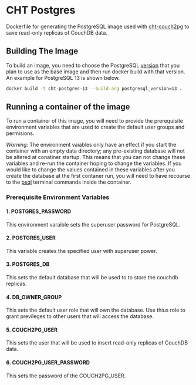 # CHT Postgres

Dockerfile for generating the PostgreSQL image used with [cht-couch2pg](https://github.com/medic/cht-couch2pg) to save read-only replicas of CouchDB data.

## Building The Image

To build an image, you need to choose the  PostgreSQL [version](https://hub.docker.com/_/postgres) that you plan to use as the base image and then run docker build with that version. An example for PostgreSQL 13 is shown below.

```bash
docker build -t cht-postgres-13 --build-arg postgresql_version=13 .
```

## Running a container of the image

To run a container of this image, you will need to provide the prerequisite environment variables that are used to create the default user groups and permisions.

*Warning:* The environment vaiables only have an effect if you start the container with an empty data directory; any pre-existing database will not be altered at conatiner startup. This means that you can not change these variables and re-run the container hoping to change the variables.  If you would like to change the values contained in these variables after you create the database at the first contaner run, you will need to have recourse to the [psql](https://www.postgresql.org/docs/13/app-psql.html) terminal commands inside the container.

### Prerequisite Environment Variables

#### 1. POSTGRES_PASSWORD

This environment varaible sets the superuser password for PostgreSQL.

#### 2. POSTGRES_USER

This variable creates the specified user with superuser power.

#### 3. POSTGRES_DB

This sets the default database that will be used to to store the couchdb replicas.

#### 4. DB_OWNER_GROUP

This sets the default user role that will own the database. Use thius role to grant previleges to other users that will access the database.

#### 5. COUCH2PG_USER

This sets the user that will be used to insert read-only replicas of CouchDB data.

#### 6. COUCH2PG_USER_PASSWORD

This sets the password of the COUCH2PG_USER.
